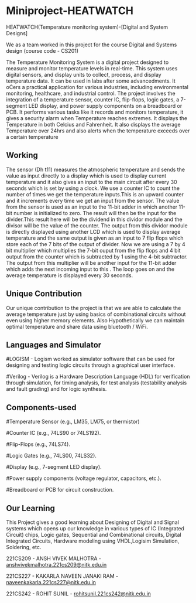 # Miniproject-HEATWATCH
HEATWATCH(Temperature monitoring system)-[Digital and System Designs]


We as a team worked in this project for the course Digital and Systems design (course code - CS201)

The Temperature Monitoring System is a digital project designed to measure and monitor temperature levels in real-time. This system uses digital sensors, and display units to collect, process, and display temperature data. It can be used in labs after some advancedments. It oĊers a practical application for various industries, including environmental monitoring, healthcare, and industrial control. The project involves the integration of a temperature sensor, counter IC, flip-flops, logic gates, a 7-segment LED display, and power supply components on a breadboard or PCB. It performs various tasks like it records and monitors temperature, it gives a security alarm when Temperature reaches extremes. It displays the Temperature in both Celcius and Fahrenheit. It also displays the average Temperature over 24hrs and also alerts when the temperature exceeds over a certain temperature 


## Working 
The sensor (Dh t11) measures the atmospheric temperature and sends the value as input directly to a display which is used to display current temperature and it also gives an input to the main circuit after every 30 seconds which is set by using a clock. We use a counter IC to count the number of times we get the temperature inputs.This is an upward counter and it increments every time we get an input from the sensor. The value from the sensor is used as an input to the 11-bit adder in which another 11-bit number is initialized to zero. The result will then be the input for the divider.This result here will be the dividend in this dividor module and the divisor will be the value of the counter. The output from this dividor module is directly displayed using another LCD which is used to display average temperature and the same output is given as an input to 7 flip flops which store each of the 7 bits of the output of divider. Now we are using a 7 by 4 bit multiplier which multiplies the 7-bit ouput from the flip flops and 4 bit output from the counter which is subtracted by 1 using the 4-bit subtractor. The output from this multiplier will be another input for the 11-bit adder which adds the next incoming input to this . The loop goes on and the average temperature is displayed every 30 seconds.


## Unique Contribution
Our unique contribution to the project is that we are able to calculate the average temperature just by using basics of combinational circuits without even using higher memory elements. Also Hypothetically we can maintain optimal temperature and share data using bluetooth / WiFi.


## Languages and Simulator 
#LOGISM - Logism worked as simulator software that can be used for designing and testing logic circuits through a graphical user interface.

#Verilog - Verilog is a Hardware Description Language (HDL) for verification through simulation, for timing analysis, for test analysis (testability analysis and fault grading) and for logic synthesis.


## Components-used
#Temperature Sensor (e.g., LM35, LM75, or thermistor)

#Counter IC (e.g., 74LS90 or 74LS192).

#Flip-Flops (e.g., 74LS74).

#Logic Gates (e.g., 74LS00, 74LS32).

#Display (e.g., 7-segment LED display).

#Power supply components (voltage regulator, capacitors, etc.).

#Breadboard or PCB for circuit construction.

## Our Learning
This Project gives a good learning about Designing of Digital and Signal systems which opens up our knowledge in various types of IC (Integrated Circuit) chips, Logic gates, Sequential and Combinational circuits, Digital Integrated Circuits, Hardware modeling using VHDL,Logisim Simulation, Soldering, etc.


<Team>

221CS209 - ANSH VIVEK MALHOTRA - anshvivekmalhotra.221cs209@nitk.edu.in

221CS227 - KAKARLA NAVEEN JANAKI RAM - naveenkakarla.221cs227@nitk.edu.in

221CS242 - ROHIT SUNIL - rohitsunil.221cs242@nitk.edu.in
</Team>

